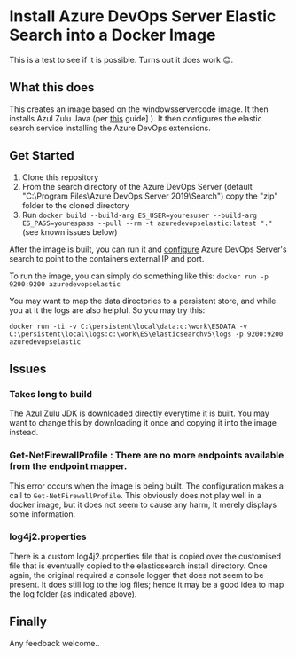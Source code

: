 # Install Azure DevOps Server Elastic Search into a Docker Image

This is a test to see if it is possible. Turns out it does work 😊.

## What this does
This creates an image based on the windowsservercode image. It then installs Azul Zulu Java (per [this](https://github.com/microsoft/Code-Search/blob/master/Java%20Migration/Azure_DevOps_Server_2019.md) guide] ).
It then configures the elastic search service installing the Azure DevOps extensions.


## Get Started
1. Clone this repository
2. From the search directory of the Azure DevOps Server (default "C:\Program Files\Azure DevOps Server 2019\Search\") copy the "zip" folder to the cloned directory
3. Run ```docker build --build-arg ES_USER=youresuser --build-arg ES_PASS=yourespass --pull --rm -t azuredevopselastic:latest "."``` (see known issues below)

After the image is built, you can run it and [configure](https://docs.microsoft.com/en-us/azure/devops/project/search/administration?view=azure-devops-2019#separate-server) Azure DevOps Server's search to point to the containers external IP and port.

To run the image, you can simply do something like this:
```docker run -p 9200:9200 azuredevopselastic```

You may want to map the data directories to a persistent store, and while you at it the logs are also helpful.
So you may try this:

```docker run -ti -v C:\persistent\local\data:c:\work\ESDATA -v C:\persistent\local\logs:c:\work\ES\elasticsearchv5\logs -p 9200:9200 azuredevopselastic``` 

## Issues

### Takes long to build
The Azul Zulu JDK is downloaded directly everytime it is built. You may want to change this by downloading it once and copying it into the image instead.

### Get-NetFirewallProfile : There are no more endpoints available from the endpoint mapper. 

This error occurs when the image is being built. The configuration makes a call to ```Get-NetFirewallProfile```. This obviously does not play well in a docker image, but it does not seem to cause any harm, It merely displays some information.

### log4j2.properties
There is a custom log4j2.properties file that is copied over the customised file that is eventually copied to the elasticsearch install directory. Once again, the original required a console logger that does not seem to be present. It does still log to the log files; hence it may be a good idea to map the log folder (as indicated above).

## Finally
Any feedback welcome..
